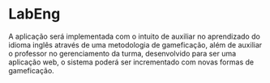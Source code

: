 # LabEng
A aplicação será implementada com o intuito de auxiliar no aprendizado do idioma inglês através de uma metodologia de gameficação, 
além de auxiliar o professor no gerenciamento da turma, desenvolvido para ser uma aplicação web, 
o sistema poderá ser incrementado com novas formas de gameficação.
